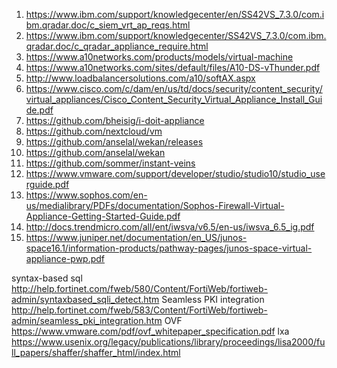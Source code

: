 1. https://www.ibm.com/support/knowledgecenter/en/SS42VS_7.3.0/com.ibm.qradar.doc/c_siem_vrt_ap_reqs.html
2. https://www.ibm.com/support/knowledgecenter/SS42VS_7.3.0/com.ibm.qradar.doc/c_qradar_appliance_require.html
3. https://www.a10networks.com/products/models/virtual-machine
4. https://www.a10networks.com/sites/default/files/A10-DS-vThunder.pdf
5. http://www.loadbalancersolutions.com/a10/softAX.aspx
6. https://www.cisco.com/c/dam/en/us/td/docs/security/content_security/virtual_appliances/Cisco_Content_Security_Virtual_Appliance_Install_Guide.pdf
7. https://github.com/bheisig/i-doit-appliance
8. https://github.com/nextcloud/vm
9. https://github.com/anselal/wekan/releases
10. https://github.com/anselal/wekan
11. https://github.com/sommer/instant-veins
12. https://www.vmware.com/support/developer/studio/studio10/studio_userguide.pdf
13. https://www.sophos.com/en-us/medialibrary/PDFs/documentation/Sophos-Firewall-Virtual-Appliance-Getting-Started-Guide.pdf
14. http://docs.trendmicro.com/all/ent/iwsva/v6.5/en-us/iwsva_6.5_ig.pdf
15. https://www.juniper.net/documentation/en_US/junos-space16.1/information-products/pathway-pages/junos-space-virtual-appliance-pwp.pdf

syntax-based sql http://help.fortinet.com/fweb/580/Content/FortiWeb/fortiweb-admin/syntaxbased_sqli_detect.htm
Seamless PKI integration http://help.fortinet.com/fweb/583/Content/FortiWeb/fortiweb-admin/seamless_pki_integration.htm
OVF https://www.vmware.com/pdf/ovf_whitepaper_specification.pdf
lxa https://www.usenix.org/legacy/publications/library/proceedings/lisa2000/full_papers/shaffer/shaffer_html/index.html
